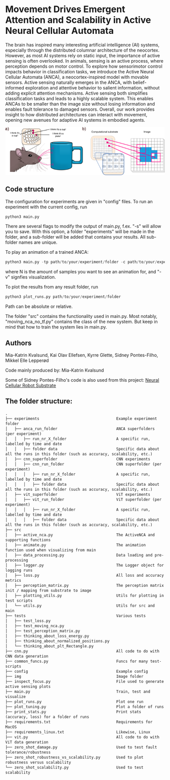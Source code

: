 # Movement Drives Emergent Attention and Scalability in Active Neural Cellular Automata

The brain has inspired many interesting artificial intelligence (AI) systems, especially through the distributed columnar architecture of the neocortex. However, as most AI systems rely on static input, the importance of active sensing is often overlooked. In animals, sensing is an active process, where perception depends on motor control. To explore how sensorimotor control impacts behavior in classification tasks, we introduce the Active Neural Cellular Automata (ANCA), a neocortex-inspired model with movable sensors. Active sensing naturally emerges in the ANCA, with belief-informed exploration and attentive behavior to salient information, without adding explicit attention mechanisms. Active sensing both simplifies classification tasks and leads to a highly scalable system. This enables ANCAs to be smaller than the image size without losing information and enables fault tolerance to damaged sensors. Overall, our work provides insight to how distributed architectures can interact with movement, opening new avenues for adaptive AI systems in embodied agents.

![A cute rat](img/project_description.png)

## Code structure

The configuration for experiments are given in "config" files. To run an experiment with the current config, run 

```python
python3 main.py
```

There are several flags to modify the output of main.py, f.ex. "-s" will allow you to save. With this option, a folder "experiments" will be made in the folder, and a sub-folder will be added that contains your results. All sub-folder names are unique. 

To play an animation of a trained ANCA:
```python
python3 main.py -tp path/to/your/experiment/folder -c path/to/your/experiment/folder/config -v -vn N
```
where N is the amount of samples you want to see an animation for, and "-v" signfies visualization. 

To plot the results from any result folder, run 

```python
python3 plot_runs.py path/to/your/experiment/folder
```

Path can be absolute or relative. 

The folder "src" contains the functionality used in main.py. Most notably, "moving_nca_no_tf.py" contains the class of the new system. But keep in mind that how to train the system lies in main.py. 

## Authors

Mia-Katrin Kvalsund, Kai Olav Ellefsen, Kyrre Glette, Sidney Pontes-Filho, Mikkel Elle Lepperød

Code mainly produced by: Mia-Katrin Kvalsund

Some of Sidney Pontes-Filho's code is also used from this project: [Neural Cellular Robot Substrate](https://github.com/sidneyp/neural-cellular-robot-substrate)

## The folder structure:
```
.
├── experiments                                  Example experiment folder
│   ├── anca_run_folder                          ANCA superfolders (per experiment)
│   │   ├── run_nr_X_folder                      A specific run, labelled by time and date
│   │   ├── folder data                          Specific data about all the runs in this folder (such as accuracy, scalability, etc.)
│   ├── cnn_superfolder                          CNN experiments
│   │   ├── cnn_run_folder                       CNN superfolder (per experiment)
│   │   │   ├── run_nr_X_folder                  A specific run, labelled by time and date
│   │   │   ├── folder data                      Specific data about all the runs in this folder (such as accuracy, scalability, etc.)
│   ├── vit_superfolder                          ViT experiments
│   │   ├── vit_run_folder                       ViT superfolder (per experiment)
│   │   │   ├── run_nr_X_folder                  A specific run, labelled by time and date
│   │   │   ├── folder data                      Specific data about all the runs in this folder (such as accuracy, scalability, etc.)
├── src
│   ├── active_nca.py                            The ActiveNCA and supporting functions
│   ├── animate.py                               The animation function used when visualizing from main
│   ├── data_processing.py                       Data loading and pre-processing
│   ├── logger.py                                The Logger object for logging runs
│   ├── loss.py                                  All loss and accuracy metrics
│   ├── perception_matrix.py                     The perception matrix init / mapping from substrate to image
│   ├── plotting_utils.py                        Utils for plotting in test scripts
│   └── utils.py                                 Utils for src and main
├── tests                                        Various tests
│   ├── test_loss.py
│   ├── test_moving_nca.py
│   ├── test_perception_matrix.py
│   ├── thinking_about_loss_energy.py
│   ├── thinking_about_normalized_positions.py      
│   └── thinking_about_plt_Rectangle.py
├── cnn.py                                       All code to do with CNN data generation
├── common_funcs.py                              Funcs for many test-scripts
├── config                                       Example config
├── img                                          Image folder
├── inspect_focus.py                             File used to generate active sensing plots
├── main.py                                      Train, test and visualize
├── plot_runs.py                                 Plot one run
├── plot_tuning.py                               Plot a folder of runs 
├── print_stats.py                               Print stats (accuracy, loss) for a folder of runs
├── requirements.txt                             Requirements for MacOS
├── requirements_linux.txt                       Likewise, Linux
├── vit.py                                       All code to do with ViT data generation
├── zero_shot_damage.py                          Used to test fault tolerance/robustness
├── zero_shot_robustness_vs_scalability.py       Used to plot robustness versus scalability
└── zero_shot_scalability.py                     Used to test scalability
```

